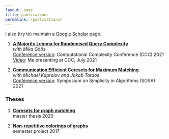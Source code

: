 ```yaml
---
layout: page
title: publications
permalink: /publications/
---
```


I also (try to) maintain a [Google Scholar](https://scholar.google.com/citations?user=zDr2oZYAAAAJ) page.

1. **[A Majority Lemma for Randomised Query Complexity](https://eccc.weizmann.ac.il/report/2021/024/)**  
   _with Mika Göös_  
   [Conference version](https://drops.dagstuhl.de/opus/volltexte/2021/14292/): Computational Complexity Conference (CCC) 2021  
   [Video](https://www.youtube.com/watch?v=vnntK_iViNg): Me presenting at CCC, July 2021



2. **[Communication Efficient Coresets for Maximum Matching](https://arxiv.org/abs/2011.06481)**  
   _with Michael Kapralov and Jakab Tardos_  
   [Conference version](https://epubs.siam.org/doi/abs/10.1137/1.9781611976496.17): Symposium on Simplicity in Algorithms (SOSA) 2021

### Theses

1. **[Coresets for graph matching]({{https://github.com/DaiSijie/academic-website/tree/main}}/assets/gmaystre_master_thesis.pdf)**  
   master thesis 2020

2. **[Non-repetitive colorings of graphs]({{https://github.com/DaiSijie/academic-website/tree/main}}/assets/gmaystre_non_repetitive_coloring.pdf)**  
   semester project 2017
